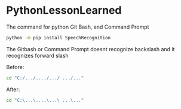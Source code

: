 # PythonLessonLearned

The command for python Git Bash, and Command Prompt
``` bash
python -m pip install SpeechRecognition
```

The Gitbash or Command Prompt doesnt recognize backslash and it recognizes forward slash

Before:
``` bash
cd "C:/.../..../.../ .../..."
```
After:
``` bash
cd "C:\...\....\...\ ...\..."
```
